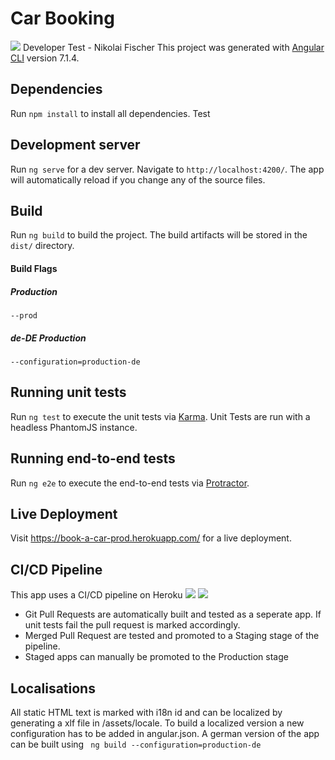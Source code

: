 # Car Booking
![](https://i.imgur.com/nV2ItUE.png)
Developer Test - Nikolai Fischer
This project was generated with [Angular CLI](https://github.com/angular/angular-cli) version 7.1.4.

## Dependencies
Run `npm install` to install all dependencies.
Test
## Development server

Run `ng serve` for a dev server. Navigate to `http://localhost:4200/`. The app will automatically reload if you change any of the source files.

## Build

Run `ng build` to build the project. The build artifacts will be stored in the `dist/` directory. 
#### Build Flags
##### Production
`--prod`
##### de-DE Production 
`--configuration=production-de`

## Running unit tests

Run `ng test` to execute the unit tests via [Karma](https://karma-runner.github.io).
Unit Tests are run with a headless PhantomJS instance.

## Running end-to-end tests

Run `ng e2e` to execute the end-to-end tests via [Protractor](http://www.protractortest.org/).

## Live Deployment
Visit https://book-a-car-prod.herokuapp.com/ for a live deployment.

## CI/CD Pipeline
This app uses a CI/CD pipeline on Heroku[]()
![](https://i.imgur.com/9Wrx79U.png)
![](https://i.imgur.com/9t3xBSW.png)
* Git Pull Requests are automatically built and tested as a seperate app. If unit tests fail the pull request is marked accordingly.
* Merged Pull Request are tested and promoted to a Staging stage of the pipeline.
* Staged apps can manually be promoted to the Production stage

## Localisations
All static HTML text is marked with i18n id and can be localized by generating a xlf file in /assets/locale. 
To build a localized version a new configuration has to be added in angular.json.
A german version of the app can be built using ` ng build --configuration=production-de`

